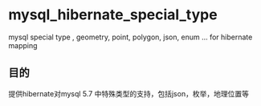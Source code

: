 # mysql_hibernate_special_type
mysql special type , geometry, point, polygon, json, enum ... for hibernate mapping

## 目的
提供hibernate对mysql 5.7 中特殊类型的支持，包括json，枚举，地理位置等
